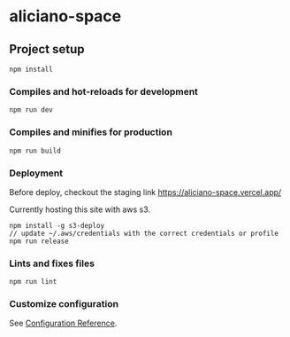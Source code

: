 # aliciano-space

## Project setup
```
npm install
```

### Compiles and hot-reloads for development
```
npm run dev
```

### Compiles and minifies for production
```
npm run build
```

### Deployment
Before deploy, checkout the staging link
https://aliciano-space.vercel.app/

Currently hosting this site with aws s3.
```
npm install -g s3-deploy
// update ~/.aws/credentials with the correct credentials or profile
npm run release
```

### Lints and fixes files
```
npm run lint
```

### Customize configuration
See [Configuration Reference](https://cli.vuejs.org/config/).
